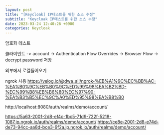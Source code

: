 ```yaml
---
layout: post
title: "[Keycloak] IP테스트를 위한 소스 수정"
subtitle: "Keycloak IP테스트를 위한 소스 수정"
date: 2023-03-24 12:40:26 +0900
categories: Keycloak
---
```

암호화 테스트


클라이언트 
-> account 
-> Authentication Flow Overrides 
-> Browser Flow 
-> decrypt password 
저장


외부에서 로컬들어오기

ngrok 사용
https://velog.io/@dwa_all/ngrok-%EB%A1%9C%EC%BB%AC-%EA%B0%9C%EB%B0%9C%ED%99%98%EA%B2%BD-%EC%99%B8%EB%B6%80%EC%97%90-%EA%B3%B5%EC%9C%A0%ED%95%98%EA%B8%B0

http://localhost:8080/auth/realms/demo/account/

https://5a63-2001-2d8-ef4c-1bc5-71d9-722f-5218-1087.jp.ngrok.io/auth/realms/demo/account/
https://ce8e-2001-2d8-e74d-de73-94cc-aa8d-bce3-9f2a.jp.ngrok.io/auth/realms/demo/account/
